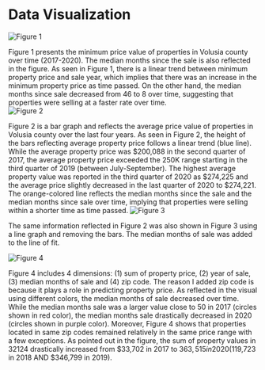 # Data Visualization
![Figure 1](https://user-images.githubusercontent.com/82909354/116007793-79854800-a5df-11eb-97e6-c79e054c2e04.png)

Figure 1 presents the minimum price value of properties in Volusia county over time (2017-2020). The median months since the sale is also reflected in the figure. As seen in Figure 1, there is a linear trend between minimum property price and sale year, which implies that there was an increase in the minimum property price as time passed.  On the other hand, the median months since sale decreased from 46 to 8 over time, suggesting that properties were selling at a faster rate over time.  
![Figure 2](https://user-images.githubusercontent.com/82909354/116007805-81dd8300-a5df-11eb-88b9-cd93b95932d2.png)

Figure 2 is a bar graph and reflects the average price value of properties in Volusia county over the last four years. As seen in Figure 2, the height of the bars reflecting average property price follows a linear trend (blue line). While the average property price was $200,088 in the second quarter of 2017, the average property price exceeded the 250K range starting in the third quarter of 2019 (between July-September). The highest average property value was reported in the third quarter of 2020 as $274,225 and the average price slightly decreased in the last quarter of 2020 to $274,221. The orange-colored line reflects the median months since the sale and the median months since sale over time, implying that properties were selling within a shorter time as time passed. 
![Figure 3](https://user-images.githubusercontent.com/82909354/116007810-86a23700-a5df-11eb-821f-72603a2ee411.png)

The same information reflected in Figure 2 was also shown in Figure 3 using a line graph and removing the bars. The median months of sale was added to the line of fit.


![Figure 4](https://user-images.githubusercontent.com/82909354/116007815-899d2780-a5df-11eb-992f-4bfe4e650b43.png)


Figure 4 includes 4 dimensions: (1) sum of property price, (2) year of sale, (3) median months of sale and (4) zip code. The reason I added zip code is because it plays a role in predicting property price. As reflected in the visual using different colors, the median months of sale decreased over time.  While the median months sale was a larger value close to 50 in 2017 (circles shown in red color), the median months sale drastically decreased in 2020 (circles shown in purple color). Moreover, Figure 4 shows that properties located in same zip codes remained relatively in the same price range with a few exceptions. As pointed out in the figure, the sum of property values in 32124 drastically increased from $33,702 in 2017 to $363,515 in 2020 ($119,723 in 2018 AND $346,799 in 2019). 
